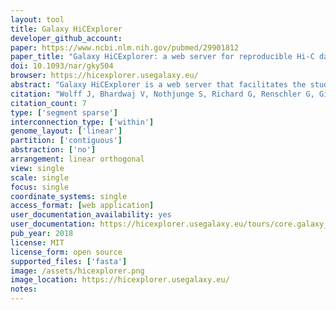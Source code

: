 ```yaml
---
layout: tool 
title: Galaxy HiCExplorer
developer_github_account: 
paper: https://www.ncbi.nlm.nih.gov/pubmed/29901812
paper_title: "Galaxy HiCExplorer: a web server for reproducible Hi-C data analysis, quality control and visualization."
doi: 10.1093/nar/gky504
browser: https://hicexplorer.usegalaxy.eu/
abstract: "Galaxy HiCExplorer is a web server that facilitates the study of the 3D conformation of chromatin by allowing Hi-C data processing, analysis and visualization. With the Galaxy HiCExplorer web server, users with little bioinformatic background can perform every step of the analysis in one workflow: mapping of the raw sequence data, creation of Hi-C contact matrices, quality assessment, correction of contact matrices and identification of topological associated domains (TADs) and A/B compartments. Users can create publication ready plots of the contact matrix, A/B compartments, and TADs on a selected genomic locus, along with additional information like gene tracks or ChIP-seq signals. Galaxy HiCExplorer is freely usable at: https://hicexplorer.usegalaxy.eu and is available as a Docker container: https://github.com/deeptools/docker-galaxy-hicexplorer."
citation: "Wolff J, Bhardwaj V, Nothjunge S, Richard G, Renschler G, Gilsbach R, et al. Galaxy HiCExplorer: a web server for reproducible Hi-C data analysis, quality control and visualization. Nucleic Acids Res. academic.oup.com; 2018;46: W11–W16."
citation_count: 7
type: ['segment sparse']
interconnection_type: ['within']
genome_layout: ['linear']
partition: ['contiguous']
abstraction: ['no']
arrangement: linear orthogonal
view: single
scale: single
focus: single
coordinate_systems: single
access_format: [web application]
user_documentation_availability: yes
user_documentation: https://hicexplorer.usegalaxy.eu/tours/core.galaxy_ui
pub_year: 2018
license: MIT
license_form: open source
supported_files: ['fasta']
image: /assets/hicexplorer.png
image_location: https://hicexplorer.usegalaxy.eu/
notes: 
---
```

